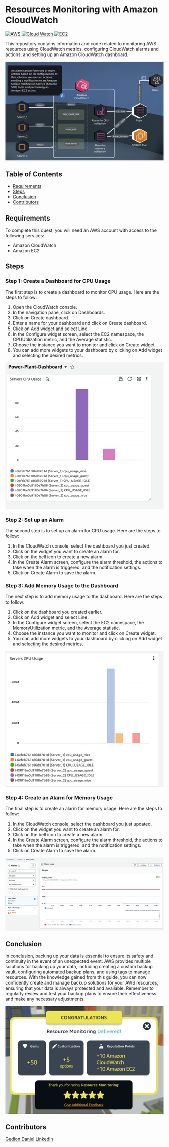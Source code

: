 
# Resources Monitoring with Amazon CloudWatch

[![AWS](https://img.shields.io/badge/AWS-100000?style=flat&logo=amazon&logoColor=FFFFFF&labelColor=5C5C5C&color=FF7300)](https://docs.aws.amazon.com/quicksight/latest/user/signing-up.html)
[![Cloud Watch](https://img.shields.io/badge/AWS_Cloud_Watch-100000?style=flat&logo=amazoncloudWatch&logoColor=white&labelColor=494949&color=ED1C24)](https://aws.amazon.com/cloudwatch/)
[![EC2](https://img.shields.io/badge/AWS_EC2-100000?style=flat&logo=amazonec2&logoColor=white&labelColor=494949&color=FF7300)](https://aws.amazon.com/cloudwatch/)


This repository contains information and code related to monitoring AWS resources using CloudWatch metrics, configuring CloudWatch alarms and actions, and setting up an Amazon CloudWatch dashboard.
<p align="center">
  <img src="./img/1.png" alt="" style="display: block; margin: auto;" />
</p>

## Table of Contents

- [Requirements](#requirements)
- [Steps](#Steps)
- [Conclusion](#conclusion)
- [Contributors](#contributors)


## Requirements
To complete this quest, you will need an AWS account with access to the following services:
- Amazon CloudWatch
- Amazon EC2

## Steps
### Step 1: Create a Dashboard for CPU Usage
The first step is to create a dashboard to monitor CPU usage. Here are the steps to follow:

1. Open the CloudWatch console.
2. In the navigation pane, click on Dashboards.
3. Click on Create dashboard.
4. Enter a name for your dashboard and click on Create dashboard.
5. Click on Add widget and select Line.
6. In the Configure widget screen, select the EC2 namespace, the CPUUtilization metric, and the Average statistic.
7. Choose the instance you want to monitor and click on Create widget.
8. You can add more widgets to your dashboard by clicking on Add widget and selecting the desired metrics.

<p align="center">
  <img src="./img/2.png" alt="" style="display: block; margin: auto;" />
</p>

### Step 2: Set up an Alarm
The second step is to set up an alarm for CPU usage. Here are the steps to follow:

1. In the CloudWatch console, select the dashboard you just created.
2. Click on the widget you want to create an alarm for.
3. Click on the bell icon to create a new alarm.
4. In the Create Alarm screen, configure the alarm threshold, the actions to take when the alarm is triggered, and the notification settings.
5. Click on Create Alarm to save the alarm.



### Step 3: Add Memory Usage to the Dashboard
The next step is to add memory usage to the dashboard. Here are the steps to follow:

1. Click on the dashboard you created earlier.
2. Click on Add widget and select Line.
3. In the Configure widget screen, select the EC2 namespace, the MemoryUtilization metric, and the Average statistic.
4. Choose the instance you want to monitor and click on Create widget.
5. You can add more widgets to your dashboard by clicking on Add widget and selecting the desired metrics.
<p align="center">
  <img src="./img/3.png" alt="" style="display: block; margin: auto;" />
</p>

### Step 4: Create an Alarm for Memory Usage
The final step is to create an alarm for memory usage. Here are the steps to follow:

1. In the CloudWatch console, select the dashboard you just updated.
2. Click on the widget you want to create an alarm for.
3. Click on the bell icon to create a new alarm.
4. In the Create Alarm screen, configure the alarm threshold, the actions to take when the alarm is triggered, and the notification settings.
5. Click on Create Alarm to save the alarm.

<p align="center">
  <img src="./img/4.png" alt="" style="display: block; margin: auto;" />
</p>


## Conclusion
In conclusion, backing up your data is essential to ensure its safety and continuity in the event of an unexpected event. AWS provides multiple solutions for backing up your data, including creating a custom backup vault, configuring automated backup plans, and using tags to manage resources. With the knowledge gained from this guide, you can now confidently create and manage backup solutions for your AWS resources, ensuring that your data is always protected and available. Remember to regularly review and test your backup plans to ensure their effectiveness and make any necessary adjustments.

<p align="center">
  <img src="./img/5.png" alt="" style="display: block; margin: auto;" />
</p>

## Contributors

[Gedion Daniel](https://gediondaniel.dev/)
[LinkedIn](https://www.linkedin.com/in/gedion-daniel-760ba6280/)
